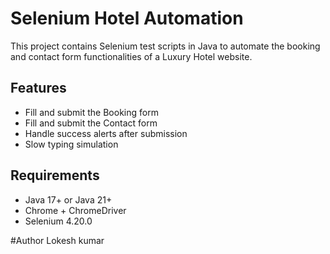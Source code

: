 # Selenium Hotel Automation

This project contains Selenium test scripts in Java to automate the booking and contact form functionalities of a Luxury Hotel website.

## Features

- Fill and submit the Booking form
- Fill and submit the Contact form
- Handle success alerts after submission
- Slow typing simulation

## Requirements

- Java 17+ or Java 21+
- Chrome + ChromeDriver
- Selenium 4.20.0

#Author
Lokesh kumar 

